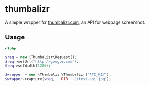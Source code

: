 # thumbalizr

A simple wrapper for [thumbalizr.com](http://thumbalizr.com), an API for webpage screenshot.

## Usage

```php
<?php

$req = new \Thumbalizr\Request();
$req->setUrl("http://google.com");
$req->setWidth(1280);

$wrapper = new \Thumbalizr\Thumbalizr("API_KEY");
$wrapper->capture($req, __DIR__."/test-api.jpg");
```
